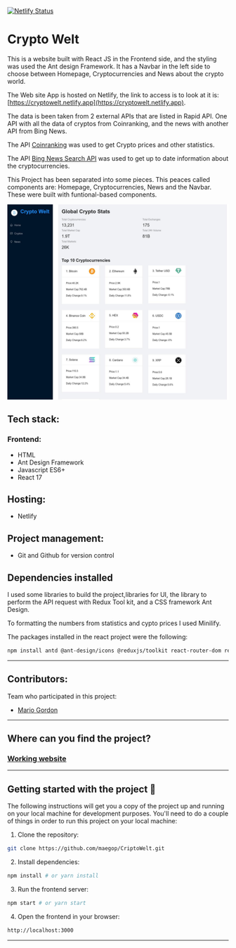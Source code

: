[![Netlify Status](https://api.netlify.com/api/v1/badges/0a38dd22-ac3c-4c87-adc7-021e01f5facc/deploy-status)](https://app.netlify.com/sites/cryptowelt/deploys)

# Crypto Welt

This is a website built with React JS in the Frontend side, and the styling was used the Ant design Framework. It has a Navbar in the left side to choose between Homepage, Cryptocurrencies and News about the crypto world.

The Web site App is hosted on Netlify, the link to access is to look at it is: [https://cryptowelt.netlify.app](https://cryptowelt.netlify.app).

The data is been taken from 2 external APIs that are listed in Rapid API. One API with all the data of cryptos from Coinranking, and the news with another API from Bing News.

The API [Coinranking](https://rapidapi.com/Coinranking/api/coinranking1/) was used to get Crypto prices and other statistics.

The API [Bing News Search API](https://rapidapi.com/microsoft-azure-org-microsoft-cognitive-services/api/bing-news-search1/) was used to get up to date information about the cryptocurrencies.

This Project has been separated into some pieces. This peaces called components are: Homepage, Cryptocurrencies, News and the Navbar. These were built with funtional-based components.

![Crypto Welt Web App](/public/screenshot-website.jpg)

## Tech stack:

### Frontend:

- HTML
- Ant Design Framework
- Javascript ES6+
- React 17

## Hosting:

- Netlify

## Project management:

- Git and Github for version control

## Dependencies installed

I used some libraries to build the project,libraries for UI, the library to perform the API request with Redux Tool kit, and a CSS framework Ant Design.

To formatting the numbers from statistics and cypto prices I used Minilify.

The packages installed in the react project were the following:

```sh
npm install antd @ant-design/icons @reduxjs/toolkit react-router-dom react-redux axios html-react-parser millify moment react-chartjs-2
```

---

## Contributors:

Team who participated in this project:

- [Mario Gordon](https://github.com/maegop)

---

## Where can you find the project?

### [Working website](https://cryptowelt.netlify.app)

---

## Getting started with the project 🚀

The following instructions will get you a copy of the project up and running on your local machine for development purposes.
You'll need to do a couple of things in order to run this project on your local machine:

1. Clone the repository:

```sh
git clone https://github.com/maegop/CriptoWelt.git
```

2. Install dependencies:

```sh
npm install # or yarn install
```

3. Run the frontend server:

```sh
npm start # or yarn start
```

4. Open the frontend in your browser:

```sh
http://localhost:3000
```

---
